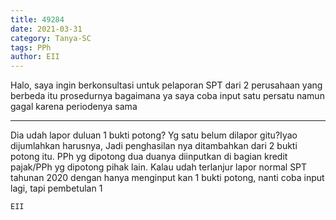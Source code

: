 ```yaml
---
title: 49284
date: 2021-03-31
category: Tanya-SC
tags: PPh
author: EII
---
```


Halo, saya ingin berkonsultasi untuk pelaporan SPT dari 2 perusahaan yang berbeda itu prosedurnya bagaimana ya saya coba input satu persatu namun gagal karena periodenya sama

---

Dia udah lapor duluan 1 bukti potong? Yg satu belum dilapor gitu?Iyao dijumlahkan harusnya, Jadi penghasilan nya ditambahkan dari 2 bukti potong itu. PPh yg dipotong dua duanya diinputkan di bagian kredit pajak/PPh yg dipotong pihak lain. Kalau udah terlanjur lapor normal SPT tahunan 2020 dengan hanya menginput kan 1 bukti potong, nanti coba input lagi, tapi pembetulan 1

`EII`
